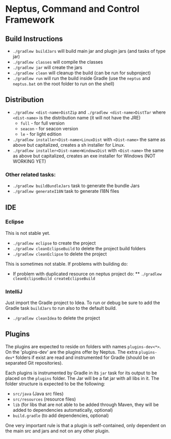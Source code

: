 # Neptus, Command and Control Framework

## Build Instructions

* `./gradlew buildJars` will build main jar and plugin jars (and tasks of type jar)
* `./gradlew classes` will compile the classes
* `./gradlew jar` will create the jars
* `./gradlew clean` will cleanup the build (can be run for subproject)
* `./gradlew run` will run the build inside Gradle (use the `neptus` and `neptus.bat` on the root folder to run on the shell)

## Distribution

* `./gradlew <dist-name>DistZip` and `./gradlew <dist-name>DistTar` where `<dist-name>` is the distribution name (it will not have the JRE)
  * `full` - for full version
  * `seacon` - for seacon version
  * `le` - for light edition
* `./gradlew installer<Dist-name>LinuxDist` with `<Dist-name>` the same as above but capitalized, creates a sh installer for Linux.
* `./gradlew installer<Dist-name>WindowsDist` with `<Dist-name>` the same as above but capitalized, creates an exe installer for Windows (NOT WORKING YET)

### Other related tasks:

* `./gradlew buildBundleJars` task to generate the bundle Jars
* `./gradlew generateI18N` task to generate I18N files

## IDE

### Eclipse

This is not stable yet.

* `./gradlew eclipse` to create the project
* `./gradlew cleanEclipseBuild` to delete the project build folders
* `./gradlew cleanEclipse` to delete the project

This is sometimes not stable. If problems with building do:

* If problem with duplicated resource on neptus project do:
    ** `./gradlew cleanEclipseBuild createEclipseBuild`

### IntelliJ

Just import the Gradle project to Idea. To run or debug be sure to add the Gradle
task `buildJars` to run also to the default build.

* `./gradlew cleanIdea` to delete the project

## Plugins

The plugins are expected to reside on folders with names `plugins-dev<*>`. On the 'plugins-dev' are the plugins offer by Neptus. The extra `plugins-dev*` folders if exist are read and instrumented for Gradle (should be on separated Git repositories).

Each plugins is instrumented by Gradle in its `jar` task for its output to be placed on the `plugins` folder. The Jar will be a fat jar with all libs in it. The folder structure is expected to be the following:

* `src/java` (Java src files)
* `src/resources` (resource files)
* `lib` (for libs that are not able to be added through Maven, they will be added to dependencies automatically, optional)
* `build.gradle` (to add dependencies, optional)

One very important rule is that a plugin is self-contained, only dependent on the main src and jars and not on any other plugin.
